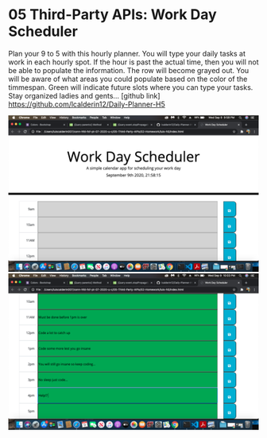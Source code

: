 # 05 Third-Party APIs: Work Day Scheduler

Plan your 9 to 5 with this hourly planner. You will type your daily tasks at work in each hourly spot. If the hour is past the actual time, then you will not be able to populate the information. The row will become grayed out. You will be aware of what areas you could populate based on the color of the timmespan. Green will indicate future slots where you can type your tasks. Stay organized ladies and gents...
[github link] https://github.com/lcalderin12/Daily-Planner-H5

![](img/image-1.png)
![](img/image-2.png)

